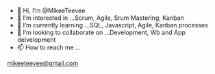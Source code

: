 - 👋 Hi, I’m @MikeeTeevee
- 👀 I’m interested in ...Scrum, Agile, Srum Mastering, Kanban
- 🌱 I’m currently learning ...SQL, Javascript, Agile, Kanban processes
- 💞️ I’m looking to collaborate on ...Development, Wb and App delvelopment
- 📫 How to reach me ...

mikeeteevee@gmail.com
<!---
MikeeTeevee/MikeeTeevee is a ✨ special ✨ repository because its `README.md` (this file) appears on your GitHub profile.
You can click the Preview link to take a look at your changes.
--->
